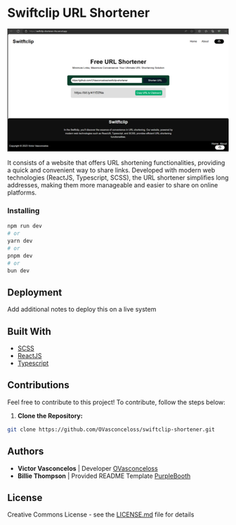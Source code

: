 # Swiftclip URL Shortener

<div align="center">

  <img src="./public/design/IMG_Home.png"/>

</div>

It consists of a website that offers URL shortening functionalities, providing a quick and convenient way to share links. Developed with modern web technologies (ReactJS, Typescript, SCSS), the URL shortener simplifies long addresses, making them more manageable and easier to share on online platforms.

### Installing

```bash
npm run dev
# or
yarn dev
# or
pnpm dev
# or
bun dev
```

## Deployment

Add additional notes to deploy this on a live system

## Built With

  - [SCSS](https://sass-lang.com/)
  - [ReactJS](https://react.dev/)
  - [Typescript](https://www.typescriptlang.org/)

## Contributions

Feel free to contribute to this project! To contribute, follow the steps below:

1. **Clone the Repository:**
```bash
git clone https://github.com/OVasconceloss/swiftclip-shortener.git
```

## Authors

  - **Victor Vasconcelos** | Developer
    [OVasconceloss](https://github.com/OVasconceloss)
  - **Billie Thompson** | Provided README Template
    [PurpleBooth](https://github.com/PurpleBooth)

## License

Creative Commons License - see the [LICENSE.md](./LICENSE.md) file for
details